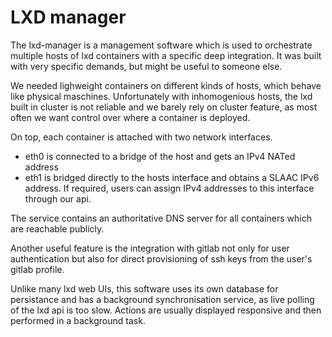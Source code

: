 # LXD manager
The lxd-manager is a management software which is used to orchestrate multiple hosts of lxd containers with a specific deep integration. It was built with very specific demands, but might be useful to someone else.

We needed lighweight containers on different kinds of hosts, which behave like physical maschines. Unfortunately with inhomogenious hosts, the lxd built in cluster is not reliable and we barely rely on cluster feature, as most often we want control over where a container is deployed.

On top, each container is attached with two network interfaces.

- eth0 is connected to a bridge of the host and gets an IPv4 NATed address
- eth1 is bridged directly to the hosts interface and obtains a SLAAC IPv6 address. If required, users can assign IPv4 addresses to this interface through our api.

The service contains an authoritative DNS server for all containers which are reachable publicly.

Another useful feature is the integration with gitlab not only for user authentication but also for direct provisioning of ssh keys from the user's gitlab profile.

Unlike many lxd web UIs, this software uses its own database for persistance and has a background synchronisation service, as live polling of the lxd api is too slow. Actions are usually displayed responsive and then performed in a background task.